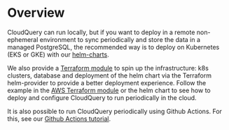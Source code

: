 # Overview

CloudQuery can run locally, but if you want to deploy in a remote non-ephemeral environment to sync periodically and store the data in a managed PostgreSQL, the recommended way is to deploy on Kubernetes (EKS or GKE) with our [helm-charts](https://github.com/cloudquery/helm-charts).

We also provide a [Terraform module](https://github.com/cloudquery/terraform-aws-cloudquery) to spin up the infrastructure: k8s clusters, database and deployment of the helm chart via the Terraform helm-provider to provide a better deployment experience. Follow the example in the [AWS Terraform module](https://github.com/cloudquery/terraform-aws-cloudquery) or the helm chart to see how to deploy and configure CloudQuery to run periodically in the cloud.

It is also possible to run CloudQuery periodically using Github Actions. For this, see our [Github Actions tutorial](/docs/deployment/github-actions).